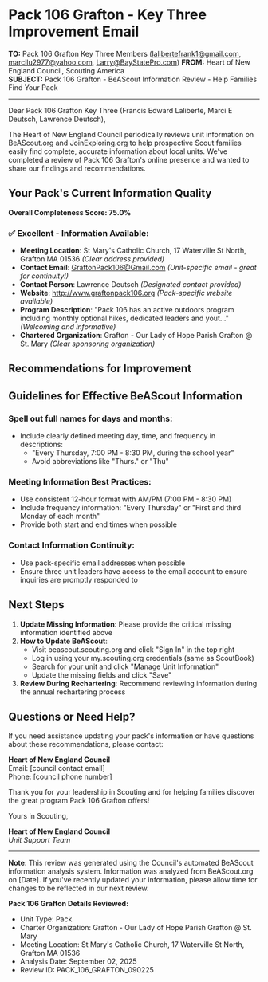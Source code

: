 # Pack 106 Grafton - Key Three Improvement Email

**TO:** Pack 106 Grafton Key Three Members (lalibertefrank1@gmail.com, marcilu2977@yahoo.com, Larry@BayStatePro.com)
**FROM:** Heart of New England Council, Scouting America  
**SUBJECT:** Pack 106 Grafton - BeAScout Information Review - Help Families Find Your Pack  

---

Dear Pack 106 Grafton Key Three (Francis Edward Laliberte, Marci E Deutsch, Lawrence Deutsch),

The Heart of New England Council periodically reviews unit information on BeAScout.org and JoinExploring.org to help prospective Scout families easily find complete, accurate information about local units. We've completed a review of Pack 106 Grafton's online presence and wanted to share our findings and recommendations.

## Your Pack's Current Information Quality

**Overall Completeness Score: 75.0%**



### ✅ **Excellent - Information Available:**
- **Meeting Location**: St Mary's Catholic Church, 17 Waterville St North, Grafton MA 01536 *(Clear address provided)*
- **Contact Email**: GraftonPack106@Gmail.com *(Unit-specific email - great for continuity!)*
- **Contact Person**: Lawrence Deutsch *(Designated contact provided)*
- **Website**: http://www.graftonpack106.org *(Pack-specific website available)*
- **Program Description**: "Pack 106 has an active outdoors program including monthly optional hikes, dedicated leaders and yout..." *(Welcoming and informative)*
- **Chartered Organization**: Grafton - Our Lady of Hope Parish Grafton @ St. Mary *(Clear sponsoring organization)*

## Recommendations for Improvement



## Guidelines for Effective BeAScout Information

### **Spell out full names for days and months:**
- Include clearly defined meeting day, time, and frequency in descriptions:
  - "Every Thursday, 7:00 PM - 8:30 PM, during the school year"
  - Avoid abbreviations like "Thurs." or "Thu"

### **Meeting Information Best Practices:**
- Use consistent 12-hour format with AM/PM (7:00 PM - 8:30 PM)
- Include frequency information: "Every Thursday" or "First and third Monday of each month"
- Provide both start and end times when possible

### **Contact Information Continuity:**
- Use pack-specific email addresses when possible
- Ensure three unit leaders have access to the email account to ensure inquiries are promptly responded to

## Next Steps

1. **Update Missing Information**: Please provide the critical missing information identified above
2. **How to Update BeAScout**: 
   - Visit beascout.scouting.org and click "Sign In" in the top right
   - Log in using your my.scouting.org credentials (same as ScoutBook)
   - Search for your unit and click "Manage Unit Information"
   - Update the missing fields and click "Save"
3. **Review During Rechartering**: Recommend reviewing information during the annual rechartering process

## Questions or Need Help?

If you need assistance updating your pack's information or have questions about these recommendations, please contact:

**Heart of New England Council**  
Email: [council contact email]  
Phone: [council phone number]

Thank you for your leadership in Scouting and for helping families discover the great program Pack 106 Grafton offers!

Yours in Scouting,

**Heart of New England Council**  
*Unit Support Team*

---

**Note**: This review was generated using the Council's automated BeAScout information analysis system. Information was analyzed from BeAScout.org on [Date]. If you've recently updated your information, please allow time for changes to be reflected in our next review.

**Pack 106 Grafton Details Reviewed:**
- Unit Type: Pack
- Charter Organization: Grafton - Our Lady of Hope Parish Grafton @ St. Mary  
- Meeting Location: St Mary's Catholic Church, 17 Waterville St North, Grafton MA 01536
- Analysis Date: September 02, 2025
- Review ID: PACK_106_GRAFTON_090225